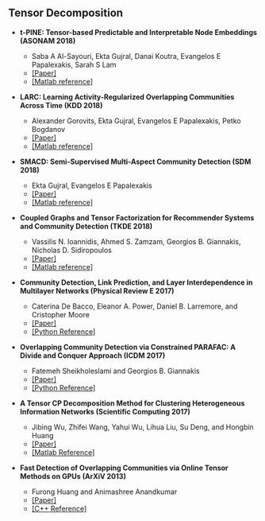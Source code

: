 ## Tensor Decomposition
- **t-PINE: Tensor-based Predictable and Interpretable Node Embeddings (ASONAM 2018)**
  - Saba A Al-Sayouri, Ekta Gujral, Danai Koutra, Evangelos E Papalexakis, Sarah S Lam
  - [[Paper]](https://arxiv.org/abs/1805.01889)
  - [[Matlab reference]](http://www.cs.ucr.edu/~egujr001/ucr/madlab/src/Tpine.zip)
  
- **LARC: Learning Activity-Regularized Overlapping Communities Across Time (KDD 2018)**
  - Alexander Gorovits, Ekta Gujral, Evangelos E Papalexakis, Petko Bogdanov
  - [[Paper]](https://dl.acm.org/doi/abs/10.1145/3219819.3220118)
  - [[Matlab reference]](http://www.cs.albany.edu/~petko/lab/software/LARC_CODE.zip)
  
- **SMACD: Semi-Supervised Multi-Aspect Community Detection (SDM 2018)**
  - Ekta Gujral, Evangelos E Papalexakis
  - [[Paper]](https://epubs.siam.org/doi/abs/10.1137/1.9781611975321.79)
  - [[Matlab reference]](http://www.cs.ucr.edu/~egujr001/ucr/madlab/src/SHOCD.zip)

- **Coupled Graphs and Tensor Factorization for Recommender Systems and Community Detection (TKDE 2018)**
  - Vassilis N. Ioannidis, Ahmed S. Zamzam, Georgios B. Giannakis, Nicholas D. Sidiropoulos
  - [[Paper]](https://arxiv.org/abs/1809.08353)
  - [[Matlab reference]](https://github.com/bioannidis/Coupled_tensors_graphs)

- **Community Detection, Link Prediction, and Layer Interdependence in Multilayer Networks (Physical Review E 2017)**
  - Caterina De Bacco, Eleanor A. Power, Daniel B. Larremore, and Cristopher Moore
  - [[Paper]](https://arxiv.org/abs/1701.01369)
  - [[Python Reference]](https://github.com/cdebacco/MultiTensor)
  
- **Overlapping Community Detection via Constrained PARAFAC: A Divide and Conquer Approach (ICDM 2017)**
  - Fatemeh Sheikholeslami and Georgios B. Giannakis 
  - [[Paper]](https://ieeexplore.ieee.org/document/8215485)
  - [[Python Reference]](https://github.com/FatemehSheikholeslami/EgoTen)
  
- **A Tensor CP Decomposition Method for Clustering Heterogeneous Information Networks (Scientific Computing 2017)**
  - Jibing Wu, Zhifei Wang, Yahui Wu, Lihua Liu, Su Deng, and Hongbin Huang
  - [[Paper]](https://www.hindawi.com/journals/sp/2017/2803091/)
  - [[Matlab Reference]](https://github.com/tianshuilideyu/CPviaSGD)
  
- **Fast Detection of Overlapping Communities via Online Tensor Methods on GPUs (ArXiV 2013)**
  - Furong Huang and Animashree Anandkumar
  - [[Paper]](https://www.semanticscholar.org/paper/Fast-Detection-of-Overlapping-Communities-via-on-Huang-Niranjan/356e6c7eacca6caa94a5a96f41a9c785064f5693)
  - [[C++ Reference]](https://github.com/mapleyustat/Fast-Detection-of-Overlapping-Communities-via-Online-Tensor-Methods)
